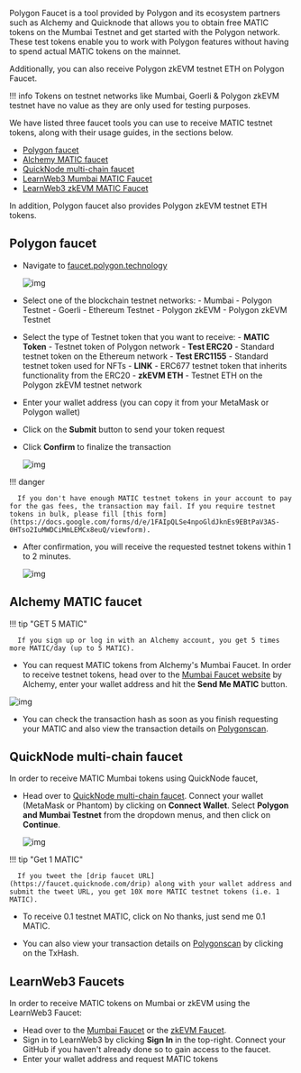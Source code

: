 Polygon Faucet is a tool provided by Polygon and its ecosystem partners such as Alchemy and Quicknode that allows you to obtain free MATIC tokens on the Mumbai Testnet and get started with the Polygon network. These test tokens enable you to work with Polygon features without having to spend actual MATIC tokens on the mainnet.

Additionally, you can also receive Polygon zkEVM testnet ETH on Polygon Faucet.

!!! info
      Tokens on testnet networks like Mumbai, Goerli & Polygon zkEVM testnet have no value as they are only used for testing purposes.

We have listed three faucet tools you can use to receive MATIC testnet tokens, along with their usage guides, in the sections below.

- [Polygon faucet](https://faucet.polygon.technology/)
- [Alchemy MATIC faucet](https://mumbaifaucet.com/)
- [QuickNode multi-chain faucet](https://faucet.quicknode.com/drip)
- [LearnWeb3 Mumbai MATIC Faucet](https://learnweb3.io/faucets/polygon_mumbai)
- [LearnWeb3 zkEVM MATIC Faucet](https://learnweb3.io/faucets/polygon_zkevm)

In addition, Polygon faucet also provides Polygon zkEVM testnet ETH tokens.

## Polygon faucet

- Navigate to [faucet.polygon.technology](https://faucet.polygon.technology/)

   ![img](../../img/tools/gas/faucet.png)

- Select one of the blockchain testnet networks:
      - Mumbai - Polygon Testnet
      - Goerli - Ethereum Testnet
      - Polygon zkEVM - Polygon zkEVM Testnet

- Select the type of Testnet token that you want to receive:
      - **MATIC Token** - Testnet token of Polygon network
      - **Test ERC20** - Standard testnet token on the Ethereum network
      - **Test ERC1155** - Standard testnet token used for NFTs
      - **LINK** - ERC677 testnet token that inherits functionality from the ERC20
      - **zkEVM ETH** - Testnet ETH on the Polygon zkEVM testnet network

- Enter your wallet address (you can copy it from your MetaMask or Polygon wallet)

- Click on the **Submit** button to send your token request

- Click **Confirm** to finalize the transaction

   ![img](../../img/tools/gas/confirm-transaction.png)

!!! danger

      If you don't have enough MATIC testnet tokens in your account to pay for the gas fees, the transaction may fail. If you require testnet tokens in bulk, please fill [this form](https://docs.google.com/forms/d/e/1FAIpQLSe4npoGldJknEs9EBtPaV3AS-0HTso2IuMWDCiMmLEMCx8euQ/viewform).

- After confirmation, you will receive the requested testnet tokens within 1 to 2 minutes.

   ![img](../../img/tools/gas/success.png)

## Alchemy MATIC faucet

!!! tip "GET 5 MATIC"

      If you sign up or log in with an Alchemy account, you get 5 times more MATIC/day (up to 5 MATIC).

- You can request MATIC tokens from Alchemy's Mumbai Faucet. In order to receive testnet tokens, head over to the [Mumbai Faucet website](https://mumbaifaucet.com/) by Alchemy, enter your wallet address and hit the **Send Me MATIC** button.

![img](../../img/tools/gas/alchemy-faucet1.png)

- You can check the transaction hash as soon as you finish requesting your MATIC and also view the transaction details on [Polygonscan](https://mumbai.polygonscan.com/).

## QuickNode multi-chain faucet

In order to receive MATIC Mumbai tokens using QuickNode faucet,

- Head over to [QuickNode multi-chain faucet](https://faucet.quicknode.com/drip). Connect your wallet (MetaMask or Phantom) by clicking on **Connect Wallet**. Select **Polygon and Mumbai Testnet** from the dropdown menus, and then click on **Continue**.

   ![img](../../img/tools/gas/quicknode-faucet2.png)

!!! tip "Get 1 MATIC"

      If you tweet the [drip faucet URL](https://faucet.quicknode.com/drip) along with your wallet address and submit the tweet URL, you get 10X more MATIC testnet tokens (i.e. 1 MATIC).

- To receive 0.1 testnet MATIC, click on No thanks, just send me 0.1 MATIC.

- You can also view your transaction details on [Polygonscan](https://mumbai.polygonscan.com/) by clicking on the TxHash.

## LearnWeb3 Faucets

In order to receive MATIC tokens on Mumbai or zkEVM using the LearnWeb3 Faucet:

- Head over to the [Mumbai Faucet](https://learnweb3.io/faucets/polygon_mumbai) or the [zkEVM Faucet](https://learnweb3.io/faucets/polygon_zkevm).
- Sign in to LearnWeb3 by clicking **Sign In** in the top-right. Connect your GitHub if you haven't already done so to gain access to the faucet.
- Enter your wallet address and request MATIC tokens
